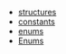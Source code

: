 - [structures](structures/README.md)
- [constants](constants/README.md)
- [enums](enums/README.md)
- [Enums](Enum/README.md)